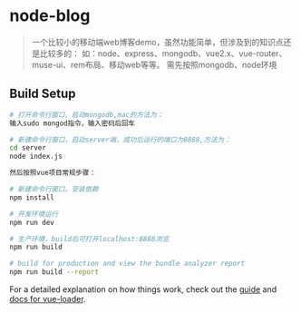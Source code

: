 # node-blog

> 一个比较小的移动端web博客demo，虽然功能简单，但涉及到的知识点还是比较多的：
> 如：node、express、mongodb、vue2.x、vue-router、muse-ui、rem布局、移动web等等。
> 需先按照mongodb、node环境

## Build Setup

``` bash
# 打开命令行窗口，启动mongodb,mac的方法为：
输入sudo mongod指令，输入密码后回车

# 新建命令行窗口，启动server端，成功后运行的端口为8888,方法为：
cd server
node index.js

然后按照vue项目常规步骤：

# 新建命令行窗口，安装依赖
npm install

# 开发环境运行
npm run dev

# 生产环境，build后可打开localhost:8888浏览
npm run build

# build for production and view the bundle analyzer report
npm run build --report
```

For a detailed explanation on how things work, check out the [guide](http://vuejs-templates.github.io/webpack/) and [docs for vue-loader](http://vuejs.github.io/vue-loader).